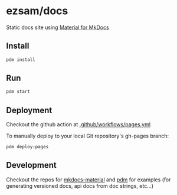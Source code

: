 # ezsam/docs

Static docs site using [Material for MkDocs](https://github.com/squidfunk/mkdocs-material)

## Install

```bash
pdm install
```

## Run

```bash
pdm start
```

## Deployment

Checkout the github action at [.github/workflows/pages.yml](/.github/workflows/pages.yml)

To manually deploy to your local Git repository's gh-pages branch:

```bash
pdm deploy-pages
```

## Development

Checkout the repos for [mkdocs-material](https://github.com/squidfunk/mkdocs-material) and [pdm](https://github.com/pdm-project/pdm) for examples (for generating versioned docs, api docs from doc strings, etc...)
